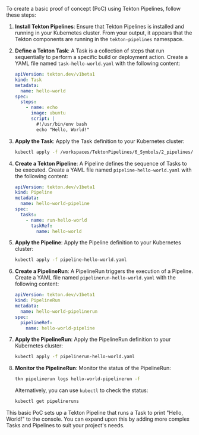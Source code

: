 To create a basic proof of concept (PoC) using Tekton Pipelines, follow these steps:

1. **Install Tekton Pipelines**: Ensure that Tekton Pipelines is installed and running in your Kubernetes cluster. From your output, it appears that the Tekton components are running in the `tekton-pipelines` namespace.

2. **Define a Tekton Task**: A Task is a collection of steps that run sequentially to perform a specific build or deployment action. Create a YAML file named `task-hello-world.yaml` with the following content:

    ```yaml
    apiVersion: tekton.dev/v1beta1
    kind: Task
    metadata:
      name: hello-world
    spec:
      steps:
        - name: echo
          image: ubuntu
          script: |
            #!/usr/bin/env bash
            echo "Hello, World!"
    ```

3. **Apply the Task**: Apply the Task definition to your Kubernetes cluster:

    ```bash
    kubectl apply -f /workspaces/TektonPipelines/6_Symbols/2_pipelines/task-hello-world.yaml
    ```

4. **Create a Tekton Pipeline**: A Pipeline defines the sequence of Tasks to be executed. Create a YAML file named `pipeline-hello-world.yaml` with the following content:

    ```yaml
    apiVersion: tekton.dev/v1beta1
    kind: Pipeline
    metadata:
      name: hello-world-pipeline
    spec:
      tasks:
        - name: run-hello-world
          taskRef:
            name: hello-world
    ```

5. **Apply the Pipeline**: Apply the Pipeline definition to your Kubernetes cluster:

    ```bash
    kubectl apply -f pipeline-hello-world.yaml
    ```

6. **Create a PipelineRun**: A PipelineRun triggers the execution of a Pipeline. Create a YAML file named `pipelinerun-hello-world.yaml` with the following content:

    ```yaml
    apiVersion: tekton.dev/v1beta1
    kind: PipelineRun
    metadata:
      name: hello-world-pipelinerun
    spec:
      pipelineRef:
        name: hello-world-pipeline
    ```

7. **Apply the PipelineRun**: Apply the PipelineRun definition to your Kubernetes cluster:

    ```bash
    kubectl apply -f pipelinerun-hello-world.yaml
    ```

8. **Monitor the PipelineRun**: Monitor the status of the PipelineRun:

    ```bash
    tkn pipelinerun logs hello-world-pipelinerun -f
    ```

    Alternatively, you can use `kubectl` to check the status:

    ```bash
    kubectl get pipelineruns
    ```

This basic PoC sets up a Tekton Pipeline that runs a Task to print "Hello, World!" to the console. You can expand upon this by adding more complex Tasks and Pipelines to suit your project's needs. 